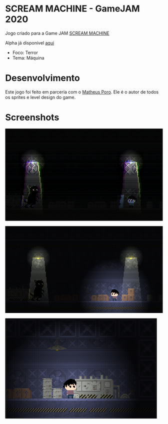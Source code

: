 # SCREAM MACHINE - GameJAM 2020

Jogo criado para a Game JAM [SCREAM MACHINE](https://itch.io/jam/scream-machine)

Alpha já disponível [aqui](https://docmccoy.itch.io/dont-blink)

- Foco: Terror
- Tema: Máquina

# Desenvolvimento

Este jogo foi feito em parceria com o [Matheus Poro](https://github.com/KLporo). Ele é o autor de todos os sprites e level design do game.

# Screenshots

![001](https://github.com/Doc-McCoy/scream-machine-game-jam-2020/blob/master/screenshots/screenshot01.png)

![002](https://github.com/Doc-McCoy/scream-machine-game-jam-2020/blob/master/screenshots/screenshot03.png)

![003](https://github.com/Doc-McCoy/scream-machine-game-jam-2020/blob/master/screenshots/screenshot04.png)
